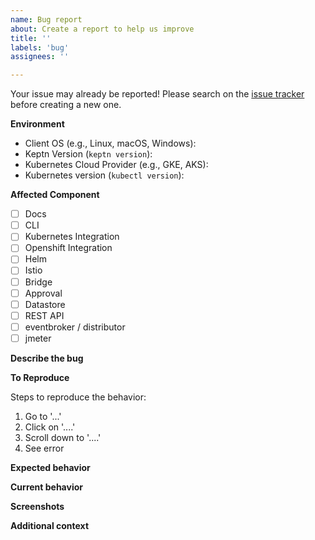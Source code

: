 ```yaml
---
name: Bug report
about: Create a report to help us improve
title: ''
labels: 'bug'
assignees: ''

---
```


Your issue may already be reported! Please search on the [issue tracker](https://github.com/keptn/keptn/issues) before creating a new one.


**Environment**
<!-- Please tell us about the environment in which this bug can be reproduced in -->

* Client OS (e.g., Linux, macOS, Windows):
* Keptn Version (`keptn version`):
* Kubernetes Cloud Provider (e.g., GKE, AKS):
* Kubernetes version (`kubectl version`):

<!-- Please also let us know about other components and their version if you believe that this issue is related to them (e.g., Istio, Web Browser Version). -->

**Affected Component**
<!-- Please tell us which component of Keptn is affected (leave empty if you are unsure). -->

* [ ] Docs
* [ ] CLI
* [ ] Kubernetes Integration
* [ ] Openshift Integration
* [ ] Helm
* [ ] Istio
* [ ] Bridge
* [ ] Approval
* [ ] Datastore
* [ ] REST API
* [ ] eventbroker / distributor
* [ ] jmeter

**Describe the bug**
<!-- Please provide a clear and concise description of what the bug is. Code samples should be put in the **To Reproduce** section. -->

**To Reproduce**
<!-- Please provide detailed instructions of how to reproduce the behaviour, including code samples if applicable. -->

Steps to reproduce the behavior:
1. Go to '...'
2. Click on '....'
3. Scroll down to '....'
4. See error

**Expected behavior**
<!--- Please provide a clear and concise description of what you expected to happen -->

**Current behavior**
<!--- Please tell us what happens instead of the expected behavior -->

**Screenshots**
<!-- If applicable, add screenshots to help explain your problem. -->

**Additional context**
<!-- Add any other context about the problem here. -->
